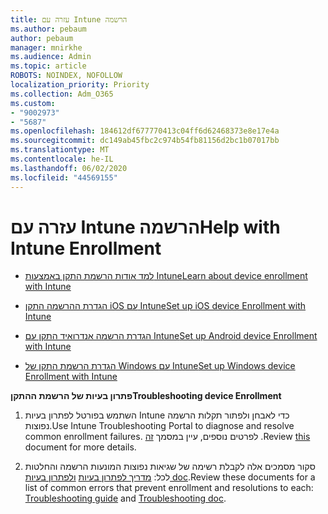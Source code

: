```yaml
---
title: עזרה עם Intune הרשמה
ms.author: pebaum
author: pebaum
manager: mnirkhe
ms.audience: Admin
ms.topic: article
ROBOTS: NOINDEX, NOFOLLOW
localization_priority: Priority
ms.collection: Adm_O365
ms.custom:
- "9002973"
- "5687"
ms.openlocfilehash: 184612df677770413c04ff6d62468373e8e17e4a
ms.sourcegitcommit: dc149ab45fbc2c974b54fb81156d2bc1b07017bb
ms.translationtype: MT
ms.contentlocale: he-IL
ms.lasthandoff: 06/02/2020
ms.locfileid: "44569155"
---
```

# <a name="help-with-intune-enrollment"></a><span data-ttu-id="350b2-102">עזרה עם Intune הרשמה</span><span class="sxs-lookup"><span data-stu-id="350b2-102">Help with Intune Enrollment</span></span>


- [<span data-ttu-id="350b2-103">למד אודות הרשמת התקן באמצעות Intune</span><span class="sxs-lookup"><span data-stu-id="350b2-103">Learn about device enrollment with Intune</span></span>](https://docs.microsoft.com/intune/device-enrollment)

- [<span data-ttu-id="350b2-104">הגדרת ההרשמה התקן iOS עם Intune</span><span class="sxs-lookup"><span data-stu-id="350b2-104">Set up iOS device Enrollment with Intune</span></span>](https://docs.microsoft.com/intune/ios-enroll)

- [<span data-ttu-id="350b2-105">הגדרת הרשמה אנדרואיד התקן עם Intune</span><span class="sxs-lookup"><span data-stu-id="350b2-105">Set up Android device Enrollment with Intune</span></span>](https://docs.microsoft.com/intune/android-enroll)

- [<span data-ttu-id="350b2-106">הגדרת הרשמת התקן של Windows עם Intune</span><span class="sxs-lookup"><span data-stu-id="350b2-106">Set up Windows device Enrollment with Intune</span></span>](https://docs.microsoft.com/intune/windows-enroll)

<span data-ttu-id="350b2-107">**פתרון בעיות של הרשמת ההתקן**</span><span class="sxs-lookup"><span data-stu-id="350b2-107">**Troubleshooting device Enrollment**</span></span>

1. <span data-ttu-id="350b2-108">השתמש בפורטל לפתרון בעיות Intune כדי לאבחן ולפתור תקלות הרשמה נפוצות.</span><span class="sxs-lookup"><span data-stu-id="350b2-108">Use Intune Troubleshooting Portal to diagnose and resolve common enrollment failures.</span></span> <span data-ttu-id="350b2-109">לפרטים נוספים, עיין במסמך [זה](https://docs.microsoft.com/intune/help-desk-operators) .</span><span class="sxs-lookup"><span data-stu-id="350b2-109">Review [this](https://docs.microsoft.com/intune/help-desk-operators) document for more details.</span></span>

2. <span data-ttu-id="350b2-110">סקור מסמכים אלה לקבלת רשימה של שגיאות נפוצות המונעות הרשמה והחלטות לכל: [מדריך לפתרון בעיות](https://support.microsoft.com/help/4469913/troubleshooting-windows-device-enrollment-problems-in-microsoft-intune) [ולפתרון בעיות doc](https://docs.microsoft.com/intune/troubleshoot-device-enrollment-in-intune).</span><span class="sxs-lookup"><span data-stu-id="350b2-110">Review these documents for a list of common errors that prevent enrollment and resolutions to each: [Troubleshooting guide](https://support.microsoft.com/help/4469913/troubleshooting-windows-device-enrollment-problems-in-microsoft-intune) and [Troubleshooting doc](https://docs.microsoft.com/intune/troubleshoot-device-enrollment-in-intune).</span></span>